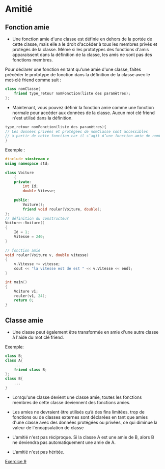 # Amitié

## Fonction amie

* Une fonction amie d'une classe est définie en dehors de la portée de cette classe, mais elle a le droit d'accéder à tous les membres privés et protégés de la classe. Même si les prototypes des fonctions d'amis apparaissent dans la définition de la classe, les amis ne sont pas des fonctions membres.

Pour déclarer une fonction en tant qu'une amie d'une classe, faites précéder le prototype de fonction dans la définition de la classe avec le mot-clé friend comme suit :

``` c++
class nomClasse{
    friend type_retour nomFonction(liste des paramètres);
};
```

* Maintenant, vous pouvez définir la fonction amie comme une fonction normale pour accéder aux données de la classe. Aucun mot clé friend n'est utilisé dans la définition.

``` c++
type_retour nomFonction(liste des paramètres){
// Les données privées et protégées de nomClasse sont accessibles 
// à partir de cette fonction car il s’agit d’une fonction amie de nomClasse.
}
```

Exemple :

``` c++
#include <iostream >
using namespace std;
     
class Voiture
    {
    private:
        int Id;
        double Vitesse;
     
    public:
        Voiture();
        friend void rouler(Voiture, double);
};
// définition du constructeur
Voiture::Voiture()
{
    Id = 1;
    Vitesse = 240;
}
     
// fonction amie
void rouler(Voiture v, double vitesse)
{
    v.Vitesse += vitesse;
    cout << "la vitesse est de est " << v.Vitesse << endl;
}

int main()
{
    Voiture v1;
    rouler(v1, 24);
    return 0;
}
```
## Classe amie

* Une classe peut également être transformée en amie d'une autre classe à l'aide du mot clé friend.

Exemple:

``` c++
class B;
class A{
    ...
    friend class B;
};
class B{
    ...
}
```

* Lorsqu'une classe devient une classe amie, toutes les fonctions membres de cette classe deviennent des fonctions amies.

* Les amies ne devraient être utilisés qu’à des fins limitées. trop de fonctions ou de classes externes sont déclarées en tant que amies d'une classe avec des données protégées ou privées, ce qui diminue la valeur de l'encapsulation de classe
* L'amitié n'est pas réciproque. Si la classe A est une amie de B, alors B ne deviendra pas automatiquement une amie de A.
* L'amitié n'est pas héritée.

[Exercice 9](../Exercices/Exercice9/README.md)